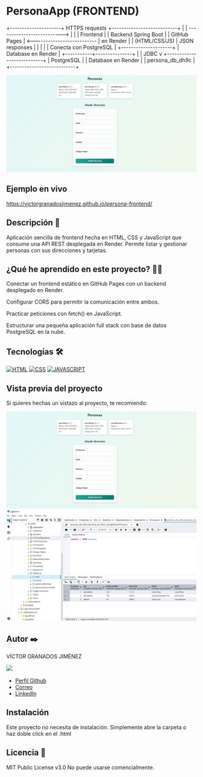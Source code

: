 
# PersonaApp (FRONTEND)


+---------------------+         HTTPS requests        +---------------------------+
|                     | -------------------------->  |                           |
|  Frontend           |                              |  Backend Spring Boot      |
|  GitHub Pages       | <--------------------------  |  en Render                |
|  (HTML/CSS/JS)      |       JSON responses         |                           |
|                     |                              |  Conecta con PostgreSQL   |
+---------------------+                              |  Database en Render       |
                                                     +-----------+---------------+
                                                                 |
                                                                 | JDBC
                                                                 v
                                                     +---------------------------+
                                                     |  PostgreSQL               |
                                                     |  Database en Render       |
                                                     |  persona_db_dh9c          |
                                                     +---------------------------+



![Imagen del proyecto](https://raw.githubusercontent.com/victorgranadosjimenez/persona-frontend/refs/heads/main/Captura1.JPG?raw=true)



## Ejemplo en vivo
https://victorgranadosjimenez.github.io/persona-frontend/

## Descripción 📑

Aplicación sencilla de frontend hecha en HTML, CSS y JavaScript que consume una API REST desplegada en Render. Permite listar y gestionar personas con sus direcciones y tarjetas.

## ¿Qué he aprendido en este proyecto? 🙇🏻 

Conectar un frontend estático en GitHub Pages con un backend desplegado en Render.

Configurar CORS para permitir la comunicación entre ambos.

Practicar peticiones con fetch() en JavaScript.

Estructurar una pequeña aplicación full stack con base de datos PostgreSQL en la nube.

## Tecnologías 🛠
<!-- Iconos sacados de: https://github.com/hendrasob/badges/blob/master/README.md y https://github.com/alexandresanlim/Badges4-README.md-Profile -->
[![HTML](https://img.shields.io/badge/HTML5-E34F26?style=for-the-badge&logo=html5&logoColor=white)](https://es.wikipedia.org/wiki/HTML5)
[![CSS](https://img.shields.io/badge/CSS3-1572B6?style=for-the-badge&logo=css3&logoColor=white)](https://es.wikipedia.org/wiki/CSS)
[![JAVASCRIPT](https://img.shields.io/badge/JavaScript-F7DF1E?logo=JavaScript&logoColor=000&style=flat-square)](https://es.wikipedia.org/wiki/JavaScript)

## Vista previa del proyecto
Si quieres hechas un vistazo al proyecto, te recomiendo:

![Captura del proyecto](https://raw.githubusercontent.com/victorgranadosjimenez/persona-frontend/refs/heads/main/Captura1.JPG?raw=true)
![Captura del proyecto](https://raw.githubusercontent.com/victorgranadosjimenez/persona-frontend/refs/heads/main/Captura2.JPG?raw=true)


## Autor ✒️
VÍCTOR GRANADOS JIMÉNEZ

<img src="https://avatars.githubusercontent.com/u/57761479?v=4" width=115><br>

* [Perfil Github](https://github.com/victorgranadosjimenez)
* [Correo](granadosvictor01@gmail.com)
* [LinkedIn](www.linkedin.com/in/victorgranadosjimenez/)


## Instalación 
Este proyecto no necesita de instalación. Simplemente abre la carpeta o haz doble click en el .html
  
## Licencia 📄
MIT Public License v3.0
No puede usarse comencialmente.


